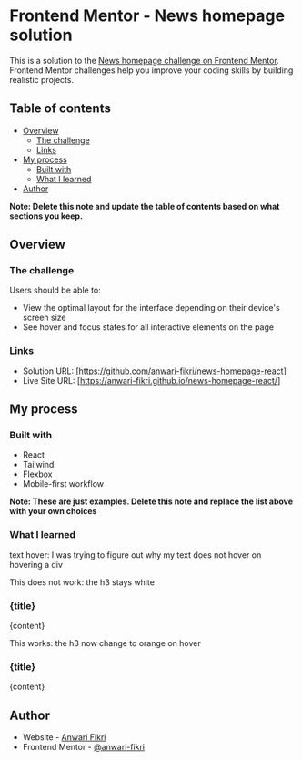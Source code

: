 # Frontend Mentor - News homepage solution

This is a solution to the [News homepage challenge on Frontend Mentor](https://www.frontendmentor.io/challenges/news-homepage-H6SWTa1MFl). Frontend Mentor challenges help you improve your coding skills by building realistic projects.

## Table of contents

- [Overview](#overview)
  - [The challenge](#the-challenge)
  - [Links](#links)
- [My process](#my-process)
  - [Built with](#built-with)
  - [What I learned](#what-i-learned)
- [Author](#author)

**Note: Delete this note and update the table of contents based on what sections you keep.**

## Overview

### The challenge

Users should be able to:

- View the optimal layout for the interface depending on their device's screen size
- See hover and focus states for all interactive elements on the page

### Links

- Solution URL: [https://github.com/anwari-fikri/news-homepage-react]
- Live Site URL: [https://anwari-fikri.github.io/news-homepage-react/]

## My process

### Built with

- React
- Tailwind
- Flexbox
- Mobile-first workflow

**Note: These are just examples. Delete this note and replace the list above with your own choices**

### What I learned

text hover: I was trying to figure out why my text does not hover on hovering a div

This does not work: the h3 stays white

<div className="cursor-pointer flex flex-col items-left justify-center gap-2 py-6  hover:text-soft-orange">
  <h3 className="font-bold text-off-white text-lg">{title}</h3>
  <p className="font-extralight text-dark-grayish-blue text-sm">
    {content}
  </p>
</div>

This works: the h3 now change to orange on hover

<div className="cursor-pointer flex flex-col items-left justify-center gap-2 py-6 text-off-white hover:text-soft-orange">
  <h3 className="font-bold text-lg">{title}</h3>
  <p className="font-extralight text-dark-grayish-blue text-sm">
    {content}
  </p>
</div>

## Author

- Website - [Anwari Fikri](https://www.anwarifikri.com/)
- Frontend Mentor - [@anwari-fikri](https://www.frontendmentor.io/profile/anwari-fikri)
